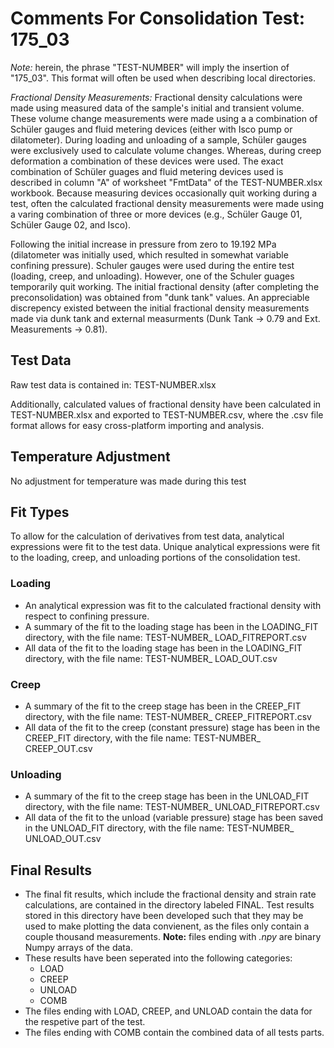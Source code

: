 # Comments For Consolidation Test: 175_03
_Note:_ herein, the phrase "TEST-NUMBER" will imply the insertion of "175_03".  This format will
often be used when describing local directories.

_Fractional Density Measurements:_ Fractional density calculations were made using measured data of
the sample's initial and transient volume.  These volume change measurements were made using a
a combination of Schüler gauges and fluid metering devices (either with Isco pump or dilatometer).
During loading and unloading of a sample, Schüler gauges were exclusively used to calculate volume
changes.  Whereas, during creep deformation a combination of these devices were used.  The exact
combination of Schüler guages and fluid metering devices used is described in column "A" of
worksheet "FmtData" of the TEST-NUMBER.xlsx workbook.  Because measuring devices occasionally quit
working during a test, often the calculated fractional density measurements were made using a
varing combination of three or more devices (e.g., Schüler Gauge 01, Schüler Gauge 02, and Isco).

Following the initial increase in pressure from zero to 19.192 MPa (dilatometer was initially used,
which resulted in somewhat variable confining pressure).  Schuler gauges were used during the
entire test (loading, creep, and unloading). However, one of the Schuler guages temporarily quit
working.  The initial fractional density (after completing the preconsolidation) was obtained from
"dunk tank" values.  An appreciable discrepency existed between the initial fractional density
measurements made via dunk tank and external measurments (Dunk Tank -> 0.79 and Ext.
Measurements -> 0.81).

## Test Data
Raw test data is contained in: TEST-NUMBER.xlsx

Additionally, calculated values of fractional density have been calculated in TEST-NUMBER.xlsx and
exported to TEST-NUMBER.csv, where the .csv file format allows for easy cross-platform importing
and analysis.

## Temperature Adjustment
No adjustment for temperature was made during this test

## Fit Types
To allow for the calculation of derivatives from test data, analytical expressions were fit to the
test data.  Unique analytical expressions were fit to the loading, creep, and unloading portions of
the consolidation test.

### Loading
- An analytical expression was fit to the calculated fractional density with respect to confining
pressure.
- A summary of the fit to the loading stage has been in the LOADING_FIT directory, with the file
name: TEST-NUMBER_ LOAD_FITREPORT.csv
- All data of the fit to the loading stage has been in the LOADING_FIT directory, with the file
name: TEST-NUMBER_ LOAD_OUT.csv

### Creep
- A summary of the fit to the creep stage has been in the CREEP_FIT directory, with the file
name: TEST-NUMBER_ CREEP_FITREPORT.csv
- All data of the fit to the creep (constant pressure) stage has been in the CREEP_FIT directory,
with the file name: TEST-NUMBER_ CREEP_OUT.csv

### Unloading
- A summary of the fit to the creep stage has been in the UNLOAD_FIT directory, with the file
name: TEST-NUMBER_ UNLOAD_FITREPORT.csv
- All data of the fit to the unload (variable pressure) stage has been saved in the UNLOAD_FIT
directory, with the file name: TEST-NUMBER_ UNLOAD_OUT.csv

## Final Results
- The final fit results, which include the fractional density and strain rate calculations, are
contained in the directory labeled FINAL.  Test results stored in this directory have been developed
such that they may be used to make plotting the data convienent, as the files only contain a couple
thousand measurements.  __Note:__ files ending with _.npy_ are binary Numpy arrays of the data.
- These results have been seperated into the following categories:
    + LOAD
    + CREEP
    + UNLOAD
    + COMB
- The files ending with LOAD, CREEP, and UNLOAD contain the data for the respetive part of the test.
- The files ending with COMB contain the combined data of all tests parts.
